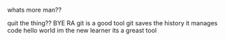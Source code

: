 
whats more man??

  
   quit the thing?? 
   BYE RA
   <t> git is a good tool</t>
   git saves the history
   it manages code 
hello world
im the new learner
its a greast tool

